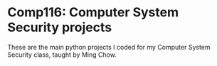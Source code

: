 # Comp116: Computer System Security projects

These are the main python projects I coded for my Computer System Security class, taught by Ming Chow.
